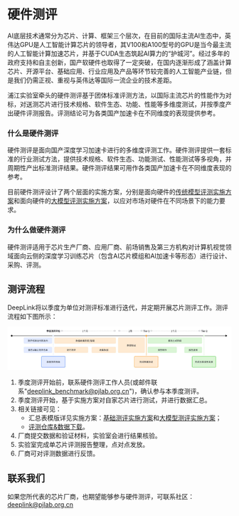 # 硬件测评

AI底层技术通常分为芯片、计算、框架三个层次，在目前的国际主流AI生态中，英伟达GPU是人工智能计算芯片的领导者，其V100和A100型号的GPU是当今最主流的人工智能计算加速芯片，并基于CUDA生态筑起AI算力的“护城河”。经过多年的政府支持和自主创新，国产软硬件也取得了一定突破，在国内逐渐形成了涵盖计算芯片、开源平台、基础应用、行业应用及产品等环节较完善的人工智能产业链，但是我们仍需正视、重视与英伟达等国际一流企业的技术差距。

浦江实验室牵头的硬件测评基于团体标准评测方法，以国际主流芯片的性能作为对标，对送测芯片进行技术规格、软件生态、功能、性能等多维度测试，并按季度产出硬件评测报告。评测结论可为各类国产加速卡在不同维度的表现提供参考。

### 什么是硬件测评
硬件测评是面向国产深度学习加速卡进行的多维度评测工作。硬件测评提供一套标准的行业测试方法，提供技术规格、软件生态、功能测试、性能测试等多视角，并周期性产出标准测评结果。硬件测评结果可用作各类国产加速卡在不同维度表现的参考。
<!-- 其以《英伟达A100训练测基准测试报告》中相关数据为基准值，着重体现国产训练芯片相比A100基准的差异性(包含优/劣势)。 -->

目前硬件测评设计了两个层面的实施方案，分别是面向硬件的[传统模型评测实施方案]()和面向硬件的[大模型评测实施方案]()，以应对市场对硬件在不同场景下的能力要求。

### 为什么做硬件测评

硬件测评适用于芯片生产厂商、应用厂商、前场销售及第三方机构对计算机视觉领域面向云侧的深度学习训练芯片（包含AI芯片模组和AI加速卡等形态）进行设计、采购、评测。

<!-- ### 当前进度和规划

厂商合作进度：目前我们已经和寒武纪、海光、昇腾、燧原、天数、壁仞等硬件厂商达成测评合作。 -->

<!-- 硬件测评工作进度和规划：

![时间线](../../_static/image/Chip_test/CT_milestone.png)
 -->

## 测评流程

DeepLink将以季度为单位对测评标准进行迭代，并定期开展芯片测评工作。测评流程如下图所示：

<div align="center">
  <img src="../../_static/image/Chip_test/pipeline.png" />
</div>


1. 季度测评开始前，联系硬件测评工作人员(或邮件联系\"deeplink_benchmark@pjlab.org.cn\")，确认参与本季度测评。
2. 季度测评开始，基于实施方案对自家芯片进行测试，并进行数据汇总。
3. 相关链接可见：
    * 汇总表模版详见实施方案：[基础测评实施方案](https://aicarrier.feishu.cn/wiki/WOMuwRlF6ilBf5kug8DcbpZwnqb)和[大模型测评实施方案](https://aicarrier.feishu.cn/wiki/C2NYwAJEqidHUbkfNPgcO6EsnOd)；
    * [评测仓库&数据下载](https://github.com/DeepLink-org/AIChipBenchmark)。
4. 厂商提交数据和验证材料，实验室会进行结果核验。
5. 实验室完成单芯片评测报告整理，点对点发放。 
6. 厂商可对评测数据进行反馈。

<!-- 
1. 季度测评开始前，联系硬件测评工作人员(或邮件联系\"deeplink_benchmark@pjlab.org.cn\")，确认参与本季度测评
2. 季度测评开始，参与测评的芯片请阅读“[测评标准&实施方案](https://aicarrier.feishu.cn/wiki/WOMuwRlF6ilBf5kug8DcbpZwnqb?from=from_copylink)”，基于实施方案对自家芯片进行测试； 
3. 厂商提交数据和验证材料，实验室会进行结果核验； 
4. 实验室完成单芯片评测报告整理（可参考：[报告模版](https://aicarrier.feishu.cn/wiki/R970wOBEhihaoakWkuMco9ognu7)），点对点发放。  -->
<!-- 
### 相关链接
* **测评方案**：[测评标准&实施方案](https://aicarrier.feishu.cn/wiki/WOMuwRlF6ilBf5kug8DcbpZwnqb?from=from_copylink)
* **测评仓库**：[AIChipBenchmark](https://github.com/DeepLink-org/AIChipBenchmark) -->

## 联系我们

如果您所代表的芯片厂商，也期望能够参与硬件测评，可联系社区：deeplink@pjlab.org.cn